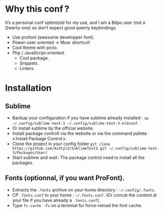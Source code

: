 # Why this conf ?

It’s a personal conf optimized for my use, and I am a Bépo user (not a Qwerty-one) so don’t expect good qwerty keybindings.

* Use profont (awesome developper font).
* Power-user oriented -> Moar shortcut!
* Cool theme with picto.
* Php / JavaScript oriented.
  * Cool package.
  * Snippets.
  * Linters.

# Installation

## Sublime

* Backup your configuration if you have sublime already installed : `cp ~/.config/sublime-text-3 ~/.config/sublime-text-3-oldconf`.
* Or install sublime by the official website.
* Install package controll via the website or via the command pallete « Install Package Control ».
* Clone the project in your config folder `git clone https://github.com/4sStylZ/SublimeText3.git ~/.config/sublime-text-3/Packages/User/`
* Start sublime and wait : The package control need to install all the packages.

## Fonts (optionnal, if you want ProFont).

* Extracts the `.fonts` archive on your home directory : `~/.config/.fonts`.
* CP `.fonts.conf` to your home : `~/.fonts.conf`. (Or concat the content at your file if you have already a `.fonts.conf`).
* Type `fc-cache -fv` on a terminal for force-reload the font cache.
